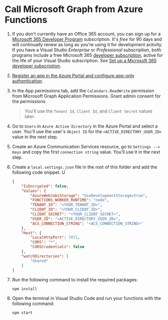 # Call Microsoft Graph from Azure Functions

1. If you don't currently have an Office 365 account, you can sign up for a [Microsoft 365 Developer Program](https://cda.ms/1Jp) subscription. It's *free* for 90 days and will continually renew as long as you're using it for development activity. If you have a Visual Studio *Enterprise* or *Professional* subscription, both programs include a free Microsoft 365 [developer subscription](https://aka.ms/MyVisualStudioBenefits), active for the life of your Visual Studio subscription. *See* [Set up a Microsoft 365 developer subscription](https://cda.ms/1Jq).

1. [Register an app in the Azure Portal and configure app-only authentication](https://docs.microsoft.com/en-us/graph/tutorials/javascript?tabs=aad&tutorial-step=7).

1. In the App permissions tab, add the `Calendars.ReadWrite` permission from Microsoft Graph Application Permissions. Grant admin consent for the permissions.

    > You'll use the `Tenant Id`, `Client Id`, and `Client Secret` values later.

1. Go to `Users` in `Azure Active Directory` in the Azure Portal and select a user. You'll use the user's `Object ID` for the `<ACTIVE_DIRECTORY_USER_ID>` value in the next step.

1. Create an Azure Communication Services resource, go to `Settings --> Keys` and copy the first `connection string` value. You'll use it in the next step.

1. Create a `local.settings.json` file in the root of this folder and add the following code snippet. U
    ```json
   {
        "IsEncrypted": false,
        "Values": {
            "AzureWebJobsStorage": "UseDevelopmentStorage=true",
            "FUNCTIONS_WORKER_RUNTIME": "node",
            "TENANT_ID": "<YOUR_TENANT_ID>",
            "CLIENT_ID": "<YOUR_CLIENT_ID>",
            "CLIENT_SECRET": "<YOUR_CLIENT_SECRET>",
            "USER_ID": "<ACTIVE_DIRECTORY_USER_ID>",
            "ACS_CONNECTION_STRING": "<ACS_CONNECTION_STRING>"
        },
        "Host": {
            "LocalHttpPort": 7071,
            "CORS": "*",
            "CORSCredentials": false
        },
        "watchDirectories": [
            "Shared"
        ]
    }
    ```

1. Run the following command to install the required packages:
    ```
    npm install
    ```

1. Open the terminal in Visual Studio Code and run your functions with the following command:

    ```
    npm start
    ```

